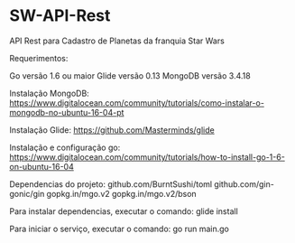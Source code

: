 # SW-API-Rest

API Rest para Cadastro de Planetas da franquia Star Wars

Requerimentos:

Go versão 1.6 ou maior
Glide versão 0.13
MongoDB versão 3.4.18

Instalação MongoDB:
https://www.digitalocean.com/community/tutorials/como-instalar-o-mongodb-no-ubuntu-16-04-pt

Instalação Glide:
https://github.com/Masterminds/glide

Instalação e configuração go:
https://www.digitalocean.com/community/tutorials/how-to-install-go-1-6-on-ubuntu-16-04

Dependencias do projeto:
    github.com/BurntSushi/toml
    github.com/gin-gonic/gin
    gopkg.in/mgo.v2
    gopkg.in/mgo.v2/bson

Para instalar dependencias, executar o comando: glide install

Para iniciar o serviço, executar o comando: go run main.go